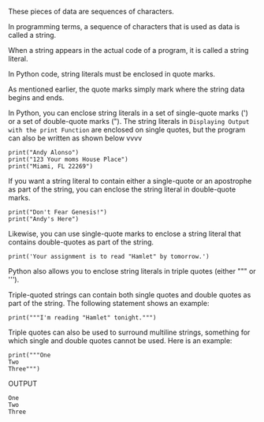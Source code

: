 These pieces of data are sequences of characters. 

In programming terms, a sequence of characters that is used as data is called a string. 

When a string appears in the actual code of a program, it is called a string literal.

In Python code, string literals must be enclosed in quote marks. 

As mentioned earlier, the quote marks simply mark where the string data begins and ends.

In Python, you can enclose string literals in a set of single-quote marks (') or a set of double-quote marks ("). The string literals in ```Displaying Output with the print Function``` are enclosed on single quotes, but the program can also be written as shown below
vvvv
```
print("Andy Alonso")
print("123 Your moms House Place")
print("Miami, FL 22269")
```
If you want a string literal to contain either a single-quote or an apostrophe as part of the string, you can enclose the string literal in double-quote marks.
```
print("Don't Fear Genesis!")
print("Andy's Here")
```
Likewise, you can use single-quote marks to enclose a string literal that contains double-quotes as part of the string.
```
print('Your assignment is to read "Hamlet" by tomorrow.')
```
Python also allows you to enclose string literals in triple quotes (either """ or '''). 

Triple-quoted strings can contain both single quotes and double quotes as part of the string. The following statement shows an example:
```
print("""I'm reading "Hamlet" tonight.""")
```
Triple quotes can also be used to surround multiline strings, something for which single and double quotes cannot be used. Here is an example:
```
print("""One
Two
Three""")
```
OUTPUT
```
One
Two
Three
```
